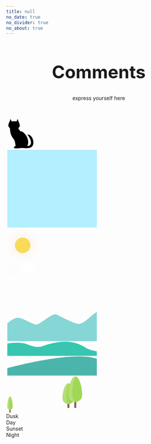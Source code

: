 ```yaml
---
title: null
no_date: true
no_divider: true
no_about: true
---
```

<div class="container" style="height: calc(100vh - 56px)">
    <strong>
        <h1 align="center" style="font-size: 48px">
            Comments
        </h1>
    </strong>
    <p align="center">
        express yourself here
    </p>
    <br><br>
    <div class="main-content">
        <div class="window">
            <div class="cat">
              <svg width="80px" viewBox="0 0 15.59 15.59">
                <path d="M14.42,11.993c-0.104-1.334-0.709-2.336-1.57-3.153c-0.479-0.449-0.906-0.563-1.414-0.563c0,0-0.204,0.005-0.041,0.212  c0.215,0.271,1.791,2.328,1.768,4.011c-0.029,1.948-1.958,1.837-1.958,1.837c0.812-1.542,0.402-3.001,0.276-3.512  c-0.238-0.943-0.709-1.857-1.417-2.738C9.191,6.988,8.312,6.468,7.425,6.523c-0.379-0.654-0.716-1.18-1.011-1.61  C8.02,3.479,6.974,2.787,6.063,0c-0.211,0.591-0.38,1.028-0.507,1.31c-0.644-0.08-2.071-0.08-2.714,0  C2.716,1.028,2.547,0.591,2.336,0C1.423,2.794,0.374,3.467,1.999,4.909c0.173,3.278,0.849,4.149,1.942,5.732  c0.9,1.304,0.675,1.768,1.098,3.569c-3.197,2.014,2.223,1.241,3.063,1.2C10.266,15.305,14.777,16.6,14.42,11.993z"></path>
              </svg>
            </div>
            <div class="illustration">
              <div class="time dusk">
                <div class="sky">
                  <svg width="250px" viewBox="0 0 113.39 99.21">
                    <linearGradient id="sky_sunset" gradientUnits="userSpaceOnUse" x1="0%" y1="0%" x2="100%" y2="0%" gradientTransform="rotate(-25)">
                      <stop offset="0%" stop-color="#f7ffa9" stop-opacity="1"></stop>
                      <stop offset="40%" stop-color="#ffcc33" stop-opacity="1"></stop>
                      <stop offset="100%" stop-color="#ffbe1d" stop-opacity="1"></stop>
                    </linearGradient>
                    <linearGradient id="sky_dusk" gradientUnits="userSpaceOnUse" x1="0%" y1="0%" x2="100%" y2="0%" gradientTransform="rotate(45)">
                      <stop offset="0%" stop-color="#ffd4fe" stop-opacity="1"></stop>
                      <stop offset="30%" stop-color="#ffd4fe" stop-opacity="1"></stop>
                      <stop offset="100%" stop-color="#ffd26a" stop-opacity="1"></stop>
                    </linearGradient>
                    <polygon fill="#B3EFFF" id="sky" points="111.971,97.368 111.971,1.842 1.419,1.842 1.419,9.042 1.419,97.368"></polygon>
                  </svg>
                </div>
                <div class="sun">
                  <svg width="90px" viewBox="0 0 90.71 90.71">
                    <g>
                      <circle opacity="0.1" fill="#FFECDC" cx="45.355" cy="45.354" r="43.212"></circle>
                      <circle opacity="0.3" fill="#FFEBDE" cx="45.355" cy="45.354" r="31.131"></circle>
                      <circle id="sun" fill="#f9db5a" cx="45.355" cy="45.354" r="21.374"></circle>
                    </g>
                  </svg>
                </div>
                <div class="clouds">
                  <svg width="80px" viewBox="0 0 42.52 19.84">
                    <g>
                      <path fill="#fff" d="M38.582,8.005c1.865,0,3.393,1.673,3.393,3.717l0,0c0,2.042-1.527,3.716-3.393,3.716H24.039h-0.484   c-2.676,0-4.847-2.378-4.847-5.309c0-2.932,2.17-5.309,4.847-5.309c0,0,2.242-4.247,7.756-4.247c3.453,0,6.787,1.925,6.787,7.432   H38.582z"></path>
                      <path fill="#FCFCFC" d="M20.863,11.667c1.908,0,3.471,1.71,3.471,3.8l0,0c0,2.09-1.563,3.8-3.471,3.8H5.998H5.501   c-2.736,0-4.956-2.431-4.956-5.428s2.219-5.428,4.956-5.428c0,0,2.292-4.342,7.929-4.342c3.532,0,6.939,1.968,6.939,7.598H20.863z"></path>
                    </g>
                  </svg>
                </div>
                <div class="stars">
                  <svg width="210px" viewBox="0 0 99.21 25.51">
                    <g>
                      <ellipse opacity="0.3" fill="#FFFFFF" cx="97.067" cy="11.361" rx="0.727" ry="0.832"></ellipse>
                      <ellipse opacity="0.3" fill="#FFFFFF" cx="2.144" cy="3.901" rx="0.728" ry="0.831"></ellipse>
                      <ellipse opacity="0.3" fill="#FFFFFF" cx="14.743" cy="10.455" rx="0.727" ry="0.831"></ellipse>
                      <ellipse opacity="0.3" fill="#FFFFFF" cx="66.439" cy="9.407" rx="0.728" ry="0.831"></ellipse>
                      <ellipse opacity="0.3" fill="#FFFFFF" cx="77.518" cy="1.332" rx="0.728" ry="0.831"></ellipse>
                      <ellipse opacity="0.3" fill="#FFFFFF" cx="82.514" cy="13.459" rx="0.728" ry="0.831"></ellipse>
                    </g>
                  </svg>
                </div>
                <div class="moon">
                  <svg width="35px" viewBox="0 0 15.59 19.28">
                    <path opacity="0.8" fill="#FFFFFF" d="M13.718,16.993c-5.085,0-9.208-4.122-9.208-9.208c0-2.97,1.407-5.608,3.589-7.292  C3.722,1.205,0.381,5,0.381,9.579c0,5.086,4.123,9.208,9.209,9.208c2.116,0,4.063-0.716,5.619-1.916  C14.722,16.95,14.226,16.993,13.718,16.993z"></path>
                  </svg>
                </div>
                <div class="mountain">
                  <svg width="250px" viewBox="0 0 113.39 36.85">
                    <path id="mountain" fill="#87D6D6" d="M111.971,0.478C106.576,2.7,95.837,16.269,88.655,15C81.29,13.699,68.052,6.244,62.31,3.639  C56.566,1.036,41.955,16.42,36.835,15.948c-5.118-0.474-17.355-9.232-23.475-8.403c-3.964,0.537-8.932,4.276-11.941,6.844v21.983  h110.552V0.478z"></path>
                  </svg>
                </div>
                <div class="hill">
                  <svg width="250px" viewBox="0 0 113.39 17.86">
                    <path id="hill" fill="#38C6B1" d="M111.971,12.132c-4.609-0.766-8.889-1.889-12.432-3.579C86.127-0.36,71.48-3.606,43.082,6.31  c-6.086,0.811-7.853,0.51-17.234-2.951C18.487,0.644,8.764,1.176,1.419,2.621v15.017h110.551V12.132z"></path>
                  </svg>
                </div>
                <div class="land">
                  <svg width="250px" viewBox="0 0 113.39 24.09">
                    <path id="land" fill="#4CB5AB" d="M111.971,23.82V3.328C84.865-6.96,12.407,11.765,1.419,14.708v9.112H111.971z"></path>
                  </svg>
                </div>
                <div class="trees">
                  <svg width="210px" viewBox="0 0 85.04 41.1">
                    <g>
                      <rect class="trunks" x="75.121" y="26.724" fill="#8C5F50" width="2.166" height="8.666"></rect>
                      <rect class="trunks" x="67.539" y="28.89" fill="#8C5F50" width="2.168" height="6.5"></rect>
                    </g>
                    <g>
                      <path class="trees" fill="#A0D755" d="M83.785,21.309c0,4.187-3.393,7.581-7.58,7.581s-7.582-3.395-7.582-7.581     c0-9.749,3.395-20.579,7.582-20.579S83.785,11.56,83.785,21.309z"></path>
                      <path class="trees" fill="#A0D755" d="M75.121,24.933c0,3.382-2.91,6.125-6.5,6.125c-3.588,0-6.498-2.743-6.498-6.125     c0-7.873,2.91-16.622,6.498-16.622C72.211,8.311,75.121,17.06,75.121,24.933z"></path>
                    </g>
                    <g opacity="0.2">
                      <path fill="#FFFFFF" d="M72.955,21.309c0-8.892,1.883-18.68,4.332-20.333c-0.354-0.16-0.715-0.247-1.082-0.247     c-4.188,0-7.582,10.83-7.582,20.579c0,4.187,3.395,7.581,7.582,7.581c0.369,0,0.729-0.035,1.082-0.086     C74.84,28.277,72.955,25.127,72.955,21.309z"></path>
                      <path fill="#FFFFFF" d="M66.457,24.933c0-7.106,1.383-14.901,3.191-16.359c-0.334-0.157-0.676-0.263-1.025-0.263     c-3.588,0-6.5,8.749-6.5,16.622c0,3.382,2.912,6.125,6.5,6.125c0.35,0,0.691-0.034,1.025-0.084     C67.84,30.508,66.457,27.984,66.457,24.933z"></path>
                    </g>
                    <g>
                      <rect class="trunks" x="3.466" y="35.946" fill="#8C5F50" width="1.475" height="4.424"></rect>
                      <path class="trees" fill="#A0D755" d="M7.153,34.472c0,1.628-1.32,2.949-2.949,2.949S1.254,36.1,1.254,34.472c0-5.162,1.32-11.799,2.949-11.799     S7.153,29.31,7.153,34.472z"></path>
                      <path opacity="0.2" fill="#FCFCFC" d="M3.466,34.472c0-4.233,0.666-9.452,1.58-11.194c-0.267-0.383-0.55-0.604-0.842-0.604    c-1.629,0-2.949,6.637-2.949,11.799c0,1.628,1.32,2.949,2.949,2.949c0.295,0,0.573-0.057,0.842-0.137    C4.135,36.919,3.466,35.806,3.466,34.472z">       </path>
                    </g>
                  </svg>
                </div>
              </div>
            </div>
        </div>
        <div class="option-wrapper">
            <div class="option active" data-option="dusk">Dusk</div>
            <div class="option" data-option="day">Day</div>
            <div class="option" data-option="sunset">Sunset</div>
            <div class="option" data-option="night">Night</div>
        </div>
    </div>
</div>
<br><br><br><br><br>